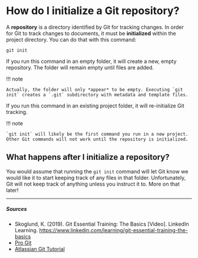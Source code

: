 # How do I initialize a Git repository?
A **repository** is a directory identified by Git for tracking changes. In order for Git to track changes to documents, it must be **initialized** within the project directory. You can do that with this command:

`git init`

If you run this command in an empty folder, it will create a new, empty repository. The folder will remain empty until files are added.

!!! note

    Actually, the folder will only *appear* to be empty. Executing `git init` creates a `.git` subdirectory with metadata and template files.

If you run this command in an existing project folder, it will re-initialize Git tracking.

!!! note

    `git init` will likely be the first command you run in a new project. Other Git commands will not work until the repository is initialized.

## What happens after I initialize a repository?
You would assume that running the `git init` command will let Git know we would like it to start keeping track of any files in that folder. Unfortunately, Git will not keep track of anything unless you instruct it to. More on that later!


***

##### Sources
- Skoglund, K. (2019). Git Essential Training: The Basics [Video]. LinkedIn Learning. https://www.linkedin.com/learning/git-essential-training-the-basics
- [Pro Git](https://git-scm.com/)
- [Atlassian Git Tutorial](https://www.atlassian.com/git/tutorials/learn-git-with-bitbucket-cloud)